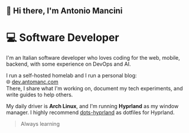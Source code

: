 ## 👋 Hi there, I'm Antonio Mancini

# 💻 Software Developer

I'm an Italian software developer who loves coding for the web, mobile, backend, with some experience on DevOps and AI.

I run a self-hosted homelab and I run a personal blog:  
🌐 [dev.antomanc.com](https://dev.antomanc.com)  
There, I share what I'm working on, document my tech experiments, and write guides to help others.

My daily driver is **Arch Linux**, and I'm running **Hyprland** as my window manager.
I highly recommend [dots-hyprland](https://github.com/end-4/dots-hyprland) as dotfiles for Hyprland.

> Always learning
